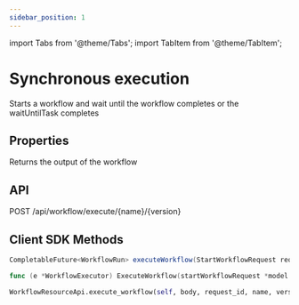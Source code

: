 ```yaml
---
sidebar_position: 1
---
```


import Tabs from '@theme/Tabs';
import TabItem from '@theme/TabItem';


# Synchronous execution

Starts a workflow and wait until the workflow completes or the waitUntilTask completes

## Properties

Returns the output of the workflow

## API
POST /api/workflow/execute/{name}/{version}

## Client SDK Methods

<Tabs>
<TabItem value="Java" label="Java">

```java
CompletableFuture<WorkflowRun> executeWorkflow(StartWorkflowRequest request, String waitUntilTask)
```

</TabItem>
<TabItem value="Golang" label="Golang">

```go
func (e *WorkflowExecutor) ExecuteWorkflow(startWorkflowRequest *model.StartWorkflowRequest, waitUntilTask string) (run *model.WorkflowRun, err error)
```

</TabItem>
<TabItem value="Python" label="Python">

```python
WorkflowResourceApi.execute_workflow(self, body, request_id, name, version, **kwargs)
```

</TabItem>
<TabItem value="CSharp" label="CSharp">

```csharp

```

</TabItem>
<TabItem value="Javascript" label="Javascript">

```javascript

```

</TabItem>
<TabItem value="Clojure" label="Clojure">

```clojure

```

</TabItem>
</Tabs>
